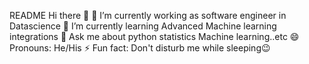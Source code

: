 README
Hi there 👋
🔭 I’m currently working as software engineer in Datascience
🌱 I’m currently learning Advanced Machine learning integrations
💬 Ask me about python statistics Machine learning..etc
😄 Pronouns: He/His
⚡ Fun fact: Don't disturb me while sleeping😉




